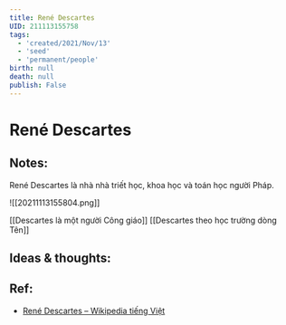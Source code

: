 ```yaml
---
title: René Descartes
UID: 211113155758
tags:
  - 'created/2021/Nov/13'
  - 'seed'
  - 'permanent/people'
birth: null
death: null
publish: False
---
```

# René Descartes

## Notes:
René Descartes là nhà nhà triết học, khoa học và toán học người Pháp.

![[20211113155804.png]]

[[Descartes là một người Công giáo]]
[[Descartes theo học trường dòng Tên]]

## Ideas & thoughts:

## Ref:
- [René Descartes – Wikipedia tiếng Việt](https://vi.wikipedia.org/wiki/Ren%C3%A9_Descartes)